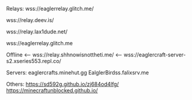 Relays:
wss://eaglerrelay.glitch.me/


wss://relay.deev.is/

wss://relay.lax1dude.net/ 



wss://eaglerrelay.glitch.me

Offline
<-- wss://relay.shhnowisnottheti.me/
<-- wss://eaglercraft-server-s2.xseries553.repl.co/


Servers:
eaglercrafts.minehut.gg
EalglerBirdss.falixsrv.me

Others:
https://sd592g.github.io/zj684od4lfg/
https://minecraftunblocked.github.io/
